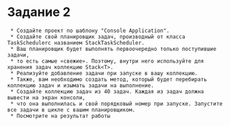 ﻿# Задание 2
     * Создайте проект по шаблону "Console Application". 
     * Создайте свой планировщик задач, производный от класса TaskSchedulerс названием StackTaskScheduler.
     * Ваш планировщик будет выполнять первоочередно только поступившие задачи, 
     * то есть самые «свежие». Поэтому, внутри него используйте для хранения задач коллекцию Stack<T>.
     * Реализуйте добавление задачи при запуске в вашу коллекцию. 
     * Также, вам необходимо создать метод, который будет перебирать коллекцию задач и изымать задачи на выполнение.
     * Создайте коллекцию задач из 40 задач. Каждая из задач должна вывести на экран консоли, 
     * что она выполнилась и свой порядковый номер при запуске. Запустите все задачи в цикле с вашим планировщиком.
     * Посмотрите на результат работы